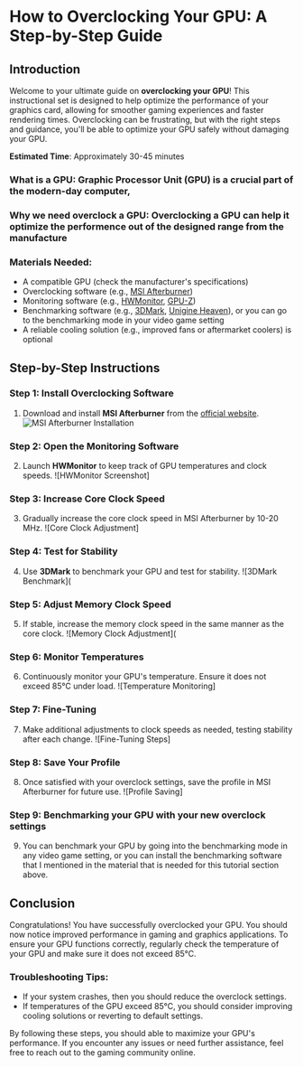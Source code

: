 # How to Overclocking Your GPU: A Step-by-Step Guide

## Introduction
Welcome to your ultimate guide on **overclocking your GPU**! This instructional set is designed to help optimize the performance of your graphics card, allowing for smoother gaming experiences and faster rendering times. Overclocking can be frustrating, but with the right steps and guidance, you'll be able to optimize your GPU safely without damaging your GPU.

**Estimated Time**: Approximately 30-45 minutes

### What is a GPU: Graphic Processor Unit (GPU) is a crucial part of the modern-day computer,

### Why we need overclock a GPU: Overclocking a GPU can help it optimize the performence out of the designed range from the manufacture

### Materials Needed:
- A compatible GPU (check the manufacturer's specifications)
- Overclocking software (e.g., [MSI Afterburner](https://www.msi.com/page/afterburner))
- Monitoring software (e.g., [HWMonitor](https://www.cpuid.com/softwares/hwmonitor.html), [GPU-Z](https://www.techpowerup.com/gpuz/))
- Benchmarking software (e.g., [3DMark](https://www.futuremark.com/benchmarks/3dmark), [Unigine Heaven](https://unigine.com/heaven)), or you can go to the benchmarking mode in your video game setting 
- A reliable cooling solution (e.g., improved fans or aftermarket coolers) is optional 

## Step-by-Step Instructions

### Step 1: Install Overclocking Software
1. Download and install **MSI Afterburner** from the [official website](https://www.msi.com/page/afterburner).
   ![MSI Afterburner Installation](https://storage-asset.msi.com/event/2020/vga/AfterburnerNew/image/afbr.jpg) <!-- Replace with an image of the installation process -->

### Step 2: Open the Monitoring Software
2. Launch **HWMonitor** to keep track of GPU temperatures and clock speeds.
   ![HWMonitor Screenshot]

### Step 3: Increase Core Clock Speed
3. Gradually increase the core clock speed in MSI Afterburner by 10-20 MHz.
   ![Core Clock Adjustment]<!-- Replace with an image showing core clock adjustment -->

### Step 4: Test for Stability
4. Use **3DMark** to benchmark your GPU and test for stability.
   ![3DMark Benchmark]( <!-- Replace with an image of a benchmark result -->

### Step 5: Adjust Memory Clock Speed
5. If stable, increase the memory clock speed in the same manner as the core clock.
   ![Memory Clock Adjustment](<!-- Replace with an image showing memory clock adjustment -->

### Step 6: Monitor Temperatures
6. Continuously monitor your GPU's temperature. Ensure it does not exceed 85°C under load.
   ![Temperature Monitoring]<!-- Replace with an image of temperature monitoring -->

### Step 7: Fine-Tuning
7. Make additional adjustments to clock speeds as needed, testing stability after each change.
   ![Fine-Tuning Steps]<!-- Replace with an image showing the fine-tuning process -->

### Step 8: Save Your Profile
8. Once satisfied with your overclock settings, save the profile in MSI Afterburner for future use.
   ![Profile Saving] <!-- Replace with an image of saving settings -->

### Step 9: Benchmarking your GPU with your new overclock settings
9. You can benchmark your GPU by going into the benchmarking mode in any video game setting, or you can install the benchmarking software that I mentioned in the material that is needed for this tutorial section above.

## Conclusion
Congratulations! You have successfully overclocked your GPU. You should now notice improved performance in gaming and graphics applications. To ensure your GPU functions correctly, regularly check the temperature of your GPU and make sure it does not exceed 85°C.

### Troubleshooting Tips:
- If your system crashes, then you should reduce the overclock settings.
- If temperatures of the GPU exceed 85°C, you should consider improving cooling solutions or reverting to default settings.

By following these steps, you should able to maximize your GPU's performance. If you encounter any issues or need further assistance, feel free to reach out to the gaming community online.
